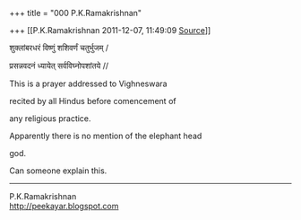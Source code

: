+++
title = "000 P.K.Ramakrishnan"

+++
[[P.K.Ramakrishnan	2011-12-07, 11:49:09 [Source](https://groups.google.com/g/samskrita/c/9O2yyalcJ6Y)]]



  

शुक्लांबरधरं विष्णुं शशिवर्णं चतुर्भुजम् /

प्रसन्नवदनं ध्यायेत् सर्वविघ्नोपशांतये //

  

This is a prayer addressed to Vighneswara

recited by all Hindus before comencement of

any religious practice.

  

Apparently there is no mention of the elephant head

god.

  

Can someone explain this.



-----------------------------------  
P.K.Ramakrishnan  
<http://peekayar.blogspot.com>

